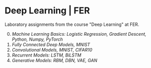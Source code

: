 # Deep Learning | FER

Laboratory assignments from the course "Deep Learning" at FER.

0. _Machine Learning Basics: Logistic Regression, Gradient Descent, Python, Numpy, PyTorch_
1. _Fully Connected Deep Models, MNIST_
2. _Convolutional Models, MNIST, CIFAR10_
3. _Recurrent Models: LSTM, BiLSTM_
4. _Generative Models: RBM, DBN, VAE, GAN_
